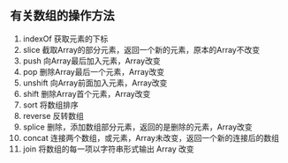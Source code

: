 ## 有关数组的操作方法

1. indexOf  获取元素的下标
2. slice 截取Array的部分元素，返回一个新的元素，原本的Array不改变
3. push  向Array最后加入元素，Array改变
4. pop  删除Array最后一个元素，Array改变
5. unshift 向Array前面加入元素，Array改变
6. shift  删除Array首个元素，Array改变
7. sort  将数组排序
8. reverse 反转数组
9. splice 删除，添加数组部分元素，返回的是删除的元素，Array改变
10. concat 连接两个数组，或元素，Array未改变，返回一个新的连接后的数组
11. join 将数组的每一项以字符串形式输出  Array 改变

